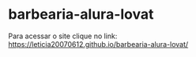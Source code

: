 # barbearia-alura-lovat

 Para acessar o site clique no link:
 https://leticia20070612.github.io/barbearia-alura-lovat/
